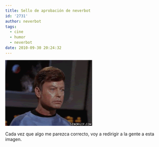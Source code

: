```yaml
---
title: Sello de aprobación de neverbot
id: '2731'
author: neverbot
tags:
  - cine
  - humor
  - neverbot
date: 2010-09-30 20:24:32
---
```


[![](./sello-de-aprobacion-de-neverbot/Right-On-Guys.gif "Right On, Guys")](./sello-de-aprobacion-de-neverbot/Right-On-Guys.gif)

Cada vez que algo me parezca correcto, voy a redirigir a la gente a esta imagen.